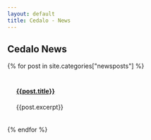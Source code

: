 ```yaml
---
layout: default
title: Cedalo - News
---
```


<section id="intro" class="downloadpage" role="banner">   
    <div class="container text-center">
        <div class="row flex-start" class="align-items: flex-start;">
            <div class="col-md-12 col-sm-12">
                <div class="downloadpage-spacer">
                    <h1>Cedalo News</h1>
                </div>
            </div>
        </div>
    </div>
</section><!-- banner -->

<section id="blog" class="section teams">
    <div class="container-flex fluid-padding">
        <div class="row">
             {% for post in site.categories["newsposts"] %}
                <div class="col-lg-3 col-md-4 col-sm-6" style="padding:20px">
                    <div class="news-content">
                        <a href="{{post.url}}"><img src="{{ post.image_url }}" alt="" class="img-responsive"></a>
                        <div>
                            <a href="{{post.url}}"><h4>{{post.title}}</h4></a>    
                            <p>{{post.excerpt}}</p>
                        </div>
                    </div><!-- blog -->
                </div>
            {% endfor %}
        </div>
    </div>
</section><!-- blog --> 





